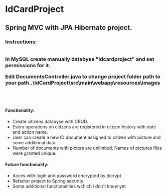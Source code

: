# IdCardProject

<h2>Spring MVC with JPA Hibernate project.</h2>

<h3>Instructions: <br><br>

In MySQL create manually databyse "idcardproject" and set permissions for it.

Edit DocumentsController.java to change project folder path to
your path..\IdCardProject\src\main\webapp\resources\images
</h3>
<br><br>
<h4>Functionality:</h4>
<ul>
<li>Create citizens databyse with CRUD.</li>
<li>Every operations on citizens are registered in citizen history with date and action name.</li>
<li>User can create a new ID document assigned to citizen with picture and some additional data.</li>
<li>Number of documents with picters are unlimited. Names of pictures files were granted unique.</li>
</ul>
<h4>Future functionality:</h4>
<ul>
<li>Acces with login and password encrypted by jbcrypt</li>
<li>Refactor project to Spring security.</li>
<li>Some additional functionalities wchich i don't know yet</li>

</ul>
